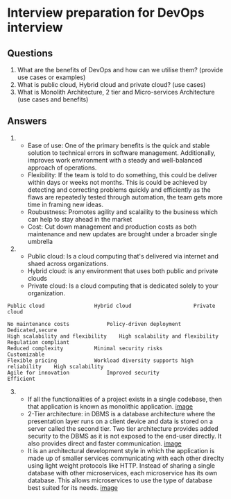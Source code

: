 # Interview preparation for DevOps interview

## Questions

1. What are the benefits of DevOps and how can we utilise them? (provide use cases or examples)
2. What is public cloud, Hybrid cloud and private cloud? (use cases)
3. What is Monolith Architecture, 2 tier and Micro-services Architecture (use cases and benefits)

## Answers

1.	
	- Ease of use: One of the primary benefits is the quick and stable solution to technical errors in software management. Additionally, improves work environment with a steady and well-balanced approach of operations.
	- Flexibility: If the team is told to do something, this could be deliver within days or weeks not months. This is could be achieved by detecting and correcting problems quickly and efficiently as the flaws are repeatedly tested through automation, the team gets more time in framing new ideas.
	- Roubustness: Promotes agility and scalaility to the business which can help to stay ahead in the market 
	- Cost: Cut down management and production costs as both maintenance and new updates are brought under a broader single umbrella


2.
	- Public cloud: Is a cloud computing that's delivered via internet and shaed across organizations.
	- Hybrid cloud: is any environment that uses both public and private clouds
	- Private cloud: Is a cloud computing that is dedicated solely to your organization. 

```
Public cloud				Hybrid cloud					Private cloud

No maintenance costs			Policy-driven deployment			Dedicated,secure
High scalability and flexibility	High scalability and flexibility		Regulation compliant
Reduced complexity			Minimal security risks				Customizable
Flexible pricing			Workload diversity supports high reliability	High scalability	
Agile for innovation			Improved security				Efficient
```

3. 
	- If all the functionalities of a project exists in a single codebase, then that application is known as monolithic application.
	[image](https://media.geeksforgeeks.org/wp-content/uploads/20200322175817/monolithic.jpg)
	- 2-Tier architecture: in DBMS is a database architecture where the presentation layer runs on a client device and data is stored on a server called the second tier. Two tier architecture provides added security to the DBMS as it is not exposed to the end-user directly. It also provides direct and faster communication.
	[image](https://www.guru99.com/images/1/091318_0745_DBMSArchite2.png)
	- It is an architectural development style in which the application is made up of smaller services communicating with each other direclty using light weight protocols like HTTP. Instead of sharing a single database with other microservices, each microservice has its own database. This allows microservices to use the type of database best suited for its needs.
	[image](https://media.geeksforgeeks.org/wp-content/uploads/20200322182733/microservices.jpg)


